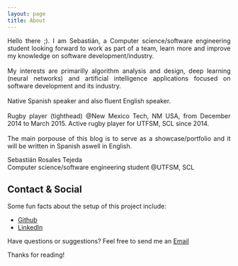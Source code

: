 ```yaml
---
layout: page
title: About
---
```


<p align=justify>
Hello there ;). I am Sebastián, a Computer science/software engineering student looking forward to work as part of a team, learn more and improve my knowledge on software development/industry.<br/>

<br/>
My interests are primarilly algorithm analysis and design, deep learning (neural networks) and artificial intelligence applications focused on software development and its industry.<br/>

<br/>
Native Spanish speaker and also fluent English speaker.<br/>

<br/>
Rugby player (tighthead) @New Mexico Tech, NM USA, from December 2014 to March 2015. Active rugby player for UTFSM, SCL since 2014.<br/>

<br/>
The main porpouse of this blog is to serve as a showcase/portfolio and it will be written in Spanish aswell in English.<br/>
</p>

<p class="message" align=justify>
Sebastián Rosales Tejeda <br/>
Computer science/software engineering student @UTFSM, SCL
</p>

## Contact & Social

Some fun facts about the setup of this project include:

- [Github](https://jekyllrb.com)
- [LinkedIn](https://pages.github.com)

Have questions or suggestions? Feel free to send me an [Email](mailto:sebastian.rosales.14@sansano.usm.cl)

Thanks for reading!
